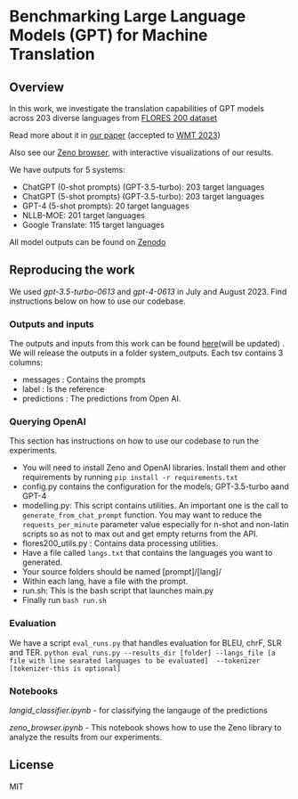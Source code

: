 # Benchmarking Large Language Models (GPT) for Machine Translation
## Overview
In this work, we investigate the translation capabilities of GPT models across 203 diverse languages from [FLORES 200 dataset](https://github.com/facebookresearch/flores/blob/main/flores200/README.md)

Read more about it in [our paper](https://arxiv.org/abs/2309.07423) (accepted to [WMT 2023](http://www2.statmt.org/wmt23/))

Also see our [Zeno browser](https://hub.zenoml.com/project/cabreraalex/GPT%20MT%20Benchmark), with interactive visualizations of our results.

We have outputs for 5 systems:
  - ChatGPT (0-shot prompts) (GPT-3.5-turbo): 203 target languages
  - ChatGPT (5-shot prompts) (GPT-3.5-turbo): 203 target languages
  - GPT-4 (5-shot prompts): 20 target languages
  - NLLB-MOE: 201 target languages
  - Google Translate: 115 target languages

All model outputs can be found on [Zenodo](https://zenodo.org/records/8286649)
  
## Reproducing the work
We used _gpt-3.5-turbo-0613_  and *gpt-4-0613* in July and August 2023. 
Find instructions below on how to use our codebase.

### Outputs and inputs
The outputs and inputs from this work can be found [here]()(will be updated) . We  will release the outputs in a folder system_outputs.  Each tsv contains 3 columns:
- messages : Contains the prompts
- label : Is the reference
- predictions : The predictions from Open AI.

###  Querying OpenAI
This section has instructions on how to use our codebase to run the experiments.
- You will need to install Zeno and OpenAI libraries. Install them and other requirements by running `pip install -r requirements.txt`
- config.py contains the configuration for the models; GPT-3.5-turbo aand GPT-4
- modelling.py: This script contains utilities. An important one is the call to `generate_from_chat_prompt` function. You may want to reduce the `requests_per_minute` parameter value especially for n-shot and non-latin scripts so as not to max out and get empty returns from the API.
- flores200_utils.py : Contains data processing utilities.
- Have a file called `langs.txt` that contains the languages you want to generated. 
- Your source folders should be named [prompt]/[lang]/
- Within each lang, have a file with the prompt. 
- run.sh: This is the bash script that launches main.py
- Finally run `bash run.sh`

### Evaluation
We have a script `eval_runs.py` that handles evaluation for BLEU, chrF, SLR and TER.
`python eval_runs.py --results_dir [folder] --langs_file [a file with line searated languages to be evaluated]  --tokenizer [tokenizer-this is optional]`
### Notebooks
*langid_classifier.ipynb* - for classifying the langauge of the predictions

*zeno_browser.ipynb* - This notebook shows how to use the Zeno library to analyze the results from our experiments.

## License
MIT
